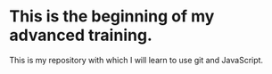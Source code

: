# This is the beginning of my advanced training.
This is my repository with which I will learn to use git and JavaScript.
